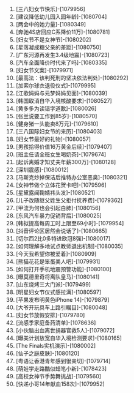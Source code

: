 
1. [三八妇女节快乐]-[1079956]
1. [建议降低幼儿园入园年龄]-[1080704]
1. [两会中的她力量]-[1080349]
1. [奔驰4S店回应C系降价11万]-[1080781]
1. [妇女节不是女神节]-[1080202]
1. [星落凝成糖父亲的差距]-[1080750]
1. [广东河源再发生3.4级地震]-[1080723]
1. [汽车全面降价时代来了吗]-[1080335]
1. [妇女节文案]-[1079971]
1. [最高法：该判死刑的坚决依法判处]-[1080292]
1. [加索尔球衣退役仪式]-[1079995]
1. [江歌妈妈与元梦妈妈见面]-[1080039]
1. [韩国取消自华入境核酸要求]-[1080527]
1. [黄多多为读错字道歉]-[1080026]
1. [张兰说要工作到85岁]-[1080570]
1. [健身猪一头能卖8万元]-[1079610]
1. [三八国际妇女节的来历]-[1080403]
1. [妇女节最好的礼物]-[1080057]
1. [男孩拾得价值16万黄金后续]-[1079407]
1. [班主任请全班女生喝奶茶]-[1079674]
1. [起诉离婚才知丈夫年薪300万]-[1080128]
1. [深圳震感]-[1080012]
1. [马斯克炒掉保洁后推特办公室恶臭]-[1080321]
1. [女神节做个立体花贺卡吧]-[1079596]
1. [星黛露闻鞠婧祎头发]-[1080521]
1. [儿子改随继父姓生父拒付抚养费]-[1079362]
1. [甲流为何也会引起白肺]-[1080156]
1. [东风汽车暴力促销背后]-[1080025]
1. [韩拟提高每周工时上限至69小时]-[1079954]
1. [抖音评论区居然会说话了]-[1080665]
1. [切尔西2比0多特进欧冠8强]-[1080017]
1. [如何理解多地试点教师退出机制]-[1080035]
1. [今天我希望你被爱着]-[1080909]
1. [熊猫花花是笨蛋美人吧]-[1079931]
1. [如何打开手机地震预警功能]-[1080100]
1. [曝莫德里奇将离队皇马]-[1080141]
1. [山东烧烤三大门派]-[1079499]
1. [明星妇女节仪式感拉满]-[1080597]
1. [苹果发布明黄色iPhone 14]-[1079879]
1. [大爷开玩具车上路引瞩目]-[1080048]
1. [妇女节放假安排]-[1079780]
1. [流感季家庭备药清单]-[1078636]
1. [小伙脑出血离世捐器官救5人]-[1079072]
1. [曝美计划放宽自华入境检测要求]-[1080165]
1. [The Finals实机演示]-[1080002]
1. [仙子之庭皮肤]-[1080120]
1. [粤语让香港青年感到很亲切]-[1079714]
1. [萌娃学走路酷似蜡笔小新]-[1078423]
1. [高校女神节手势舞挑战]-[1079560]
1. [快递小哥14年献血158次]-[1079952]